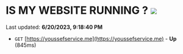 # IS MY WEBSITE RUNNING ? [![](https://img.shields.io/static/v1?label=Sponsor&message=%E2%9D%A4&logo=GitHub&color=%23fe8e86)](https://github.com/sponsors/<username>)

Last updated: **6/20/2023, 9:18:40 PM**

- `GET` [https://youssefservice.me](https://youssefservice.me) - **Up** (845ms)
